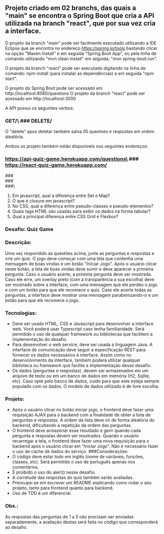 ## Projeto criado em 02 branchs, das quais a "main" se encontra o Spring Boot que cria a API utilizada na branch "react", que por sua vez cria a interface.

O projeto da branch "main" pode ser facilmente executado utilizando a IDE Eclipse que se encontra no endereço https://spring.io/tools bastando clicar na opção "Maven Install" e em seguida "Spring Boot App", ou pela linha de comando utilizando "mvn clean install" em seguida, "mvn spring-boot:run".

O projeto da branch "react" pode ser executado digitando na linha de comando: npm install (para instalar as dependências) e em seguida "npm start".

O projeto do Spring Boot pode ser acessado em http://localhost:8080/questions
O projeto da branch "react" pode ser acessado em http://localhost:3000

A API possui os seguintes verbos:

### GET/\ ### DELETE/

O "delete" apos deletar também salva 05 questoes e respostas em ordem aleatória.

Ambos os projeto também estão disponíveis nos seguintes endereços:

### https://api-quiz-game.herokuapp.com/questions\ ### https://react-quiz-game.herokuapp.com/

###\
###\
###\

1) Em javascript, qual a diferença entre Set e Map?
2) O que é closure em javascript?
3) No CSS, qual a diferença entre pseudo-classes e pseudo-elementos?
4) Quais tags HTML são usadas para exibir os dados na forma tabular?
5) Qual a principal diferença entre CSS Grid e Flexbox?

### Desafio: Quiz Game

### Descrição:
Uma vez respondido às questões acima, junte as perguntas e respostas e crie um quiz. O jogo
deve começar com uma tela que contenha uma mensagem de boas vindas e um botão "Iniciar
Jogo". Após o usuário clicar neste botão, a tela de boas vindas deve sumir e deve aparecer a
primeira pergunta. Caso o usuário acerte, a próxima pergunta deve ser mostrada. Caso ele erre,
um overlay preto (com a transparência a sua escolha) deve ser mostrado sobre a interface, com
uma mensagem que ele perdeu o jogo e com um botão para que ele recomece o quiz. Caso ele
acerte todas as perguntas, a interface deve mostrar uma mensagem parabenizando-o e um botão
para que ele recomece o jogo.

### Tecnologias:
- Deve ser usado HTML, CSS e Javascript para desenvolver a interface web. Você poderá usar
Typescript caso tenha familiaridade. Será permitido o uso de qualquer framework ou bibliotecas
que facilitem a implementação do desafio.
- Para desenvolver o web service, deve ser usada a linguagem Java. A interface de comunicação
deve seguir a especificação REST para fornecer os dados necessários à interface. Assim como no
desenvolvimento da interface, também poderá utilizar qualquer biblioteca ou framework que facilite
a implementação desse desafio.
- Os dados (perguntas e respostas), devem ser armazenados em um arquivo de texto ou em um
banco de dados em memória (H2, Sqlite, etc). Caso opte pelo banco de dados, cuide para que
este esteja sempre populado com os dados. O modelo de dados utilizado é de livre escolha.

### Projeto:
- Após o usuário clicar no botão iniciar jogo, o frontend deve fazer uma requisição AJAX para o
backend com a finalidade de obter a lista de perguntas e respostas. A ordem da lista deve vir de
forma aleatória do backend, dificultando a repetição da ordem das perguntas.
- O frontend deve armazenar esse resultado e gerir quando cada pergunta e respostas devem ser
mostrados. Quando o usuário recarregar a tela, o frontend deve fazer uma nova requisição para o
backend após o usuário clicar em "Iniciar Jogo". Não é necessário fazer o uso de cache de dados
do serviço.
###Considerações:
- O código deve estar todo em inglês (nome de variáveis, funções, classes, etc). Será permitido o
uso de português apenas nos comentários.
- É proibido o uso do alert() nesse desafio.
- A corretude das respostas do quiz também serão avaliadas.
- Preocupe-se em escrever um README explicando como rodar o seu projeto, tanto para frontend
quanto para backend.
- Uso de TDD é um diferencial.
### Obs.:
As respostas das perguntas de 1 a 5 não precisam ser enviadas separadamente, a avaliação
destas será feita no código que corresponderá ao desafio.

